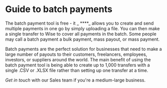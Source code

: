 # Guide to batch payments

The batch payment tool is free - it _ ****_ allows you to create and send multiple payments in one go by simply uploading a file. You can then make a single transfer to Wise to cover all payments in the batch. Some people may call a batch payment a bulk payment, mass payout, or mass payment. 

Batch payments are the perfect solution for businesses that need to make a large number of payouts to their customers, freelancers, employees, investors, or suppliers around the world. The main benefit of using the batch payment tool is being able to create up to 1,000 transfers with a single .CSV or .XLSX file rather than setting up one transfer at a time.

 _Get in touch_ with our Sales team if you're a medium-large business.